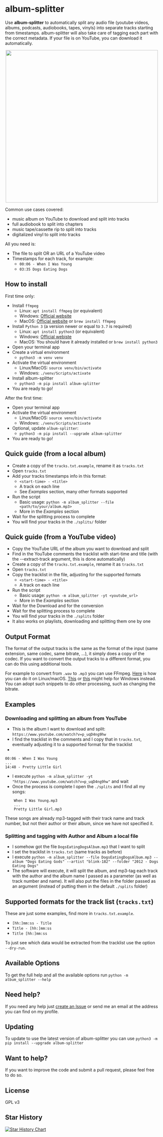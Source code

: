 # album-splitter

Use **album-splitter** to automatically split any audio file (youtube videos, albums, podcasts, audiobooks, tapes, vinyls) into separate tracks starting from timestamps. album-splitter will also take care of tagging each part with the correct metadata. If your file is on YouTube, you can download it automatically.

<p align="center">
    <img src='.github/readme/hero.png' width='500px'>
</p>

Common use cases covered:

* music album on YouTube to download and split into tracks
* full audiobook to split into chapters
* music tape/cassette rip to split into tracks
* digitalized vinyl to split into tracks

All you need is:

* The file to split OR an URL of a YouTube video
* Timestamps for each track, for example:
    * `00:06 - When I Was Young`
    * `03:35 Dogs Eating Dogs`

## How to install

First time only:

+ Install `ffmpeg`
    * Linux: `apt install ffmpeg` (or equivalent)
    * Windows: [Official website](https://ffmpeg.org/)
    * MacOS: [Official website](https://ffmpeg.org/) or `brew install ffmpeg`
+ Install `Python 3` (a version newer or equal to `3.7` is required)
    * Linux: `apt install python3` (or equivalent)
    * Windows: [Official webiste](https://www.python.org/)
    * MacOS: You should have it already installed or `brew install python3`
+ Open your terminal app
+ Create a virtual environment
    * `python3 -m venv venv`
+ Activate the virtual environment
  * Linux/MacOS: `source venv/bin/activate`
  * Windows: `./venv/Scripts/activate`
+ Install album-splitter
    * `python3 -m pip install album-splitter`
+ You are ready to go!

After the first time:

+ Open your terminal app
+ Activate the virtual environment
  * Linux/MacOS: `source venv/bin/activate`
  * Windows: `./venv/Scripts/activate`
+ Optional, update `album-splitter`:
    * `python3 -m pip install --upgrade album-splitter`
+ You are ready to go!

## Quick guide (from a local album)

+ Create a copy of the `tracks.txt.example`, rename it as `tracks.txt`
+ Open `tracks.txt`
+ Add your tracks timestamps info in this format:
    * `<start-time> - <title>`
    * A track on each line
    * See *Examples* section, many other formats supported
+ Run the script
    * Basic usage: `python -m album_splitter --file <path/to/your/album.mp3>`
    * More in the *Examples* section
+ Wait for the splitting process to complete
+ You will find your tracks in the `./splits/` folder

## Quick guide (from a YouTube video)

+ Copy the YouTube URL of the album you want to download and split
+ Find in the YouTube comments the tracklist with start-time and title (with the --extract-track argument, this is done automatically)
+ Create a copy of the `tracks.txt.example`, rename it as `tracks.txt`
+ Open `tracks.txt`
+ Copy the tracklist in the file, adjusting for the supported formats
    * `<start-time> - <title>`
    * A track on each line
+ Run the script
    * Basic usage: `python -m album_splitter -yt <youtube_url>`
    * More in the *Examples* section
+ Wait for the Download and for the conversion
+ Wait for the splitting process to complete
+ You will find your tracks in the `./splits` folder
+ It also works on playlists, downloading and splitting them one by one

## Output Format

The format of the output tracks is the same as the format of the input (same extension, same codec, same bitrate, ...), it simply does a copy of the codec. If you want to convert the output tracks to a different format, you can do this using additional tools.

For example to convert from `.wav` to `.mp3` you can use FFmpeg. [Here](https://stackoverflow.com/a/41207442) is how you can do it on Linux/macOS. [This](https://sourceforge.net/projects/ffmpeg-batch/) or [this](https://stackoverflow.com/a/56244203) might help for Windows instead. You can adopt such snippets to do other processing, such as changing the bitrate.

## Examples

### Downloading and splitting an album from YouTube

+ This is the album I want to download and split: `https://www.youtube.com/watch?v=p_uqD4ng9hw`
+ I find the tracklist in the comments and I copy that in `tracks.txt`, eventually adjusting it to a supported format for the tracklist
+
```
00:06 - When I Was Young
...
14:48 - Pretty Little Girl
```

+ I execute `python -m album_splitter -yt "https://www.youtube.com/watch?v=p_uqD4ng9hw"` and wait
+ Once the process is complete I open the `./splits` and I find all my songs:
```
    When I Was Young.mp3
    ...
    Pretty Little Girl.mp3
```
These songs are already mp3-tagged with their track name and track number, but not their author or their album, since we have not specified it.

### Splitting and tagging with Author and Album a local file

+ I somehow got the file `DogsEatingDogsAlbum.mp3` that I want to split
+ I set the tracklist in `tracks.txt` (same tracks as before)
+ I execute `python -m album_splitter --file DogsEatingDogsAlbum.mp3 --album "Dogs Eating Gods" --artist "blink-182" --folder "2012 - Dogs Eating Dogs"`
+ The software will execute, it will split the album, and mp3-tag each track with the author and the album name I passed as a parameter (as well as track number and name). It will also put the files in the folder passed as an argument (instead of putting them in the default `./splits` folder)

## Supported formats for the track list (`tracks.txt`)

These are just some examples, find more in `tracks.txt.example`.

* `[hh:]mm:ss - Title`
* `Title - [hh:]mm:ss`
* `Title [hh:]mm:ss`

To just see which data would be extracted from the tracklist use the option `--dry-run`.

## Available Options

To get the full help and all the available options run `python -m album_splitter --help`

## Need help?

If you need any help just [create an Issue](https://github.com/crisbal/album-splitter/issues) or send me an email at the address you can find on my profile.

## Updating

To update to use the latest version of album-splitter you can use `python3 -m pip install --upgrade album-splitter`

## Want to help?

If you want to improve the code and submit a pull request, please feel free to do so.

## License

GPL v3

## Star History

[![Star History Chart](https://api.star-history.com/svg?repos=crisbal/album-splitter&type=Date)](https://star-history.com/#crisbal/album-splitter&Date)
